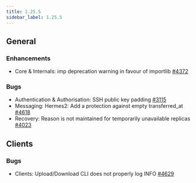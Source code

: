 ```yaml
---
title: 1.25.5
sidebar_label: 1.25.5
---
```


## General

### Enhancements

- Core & Internals: imp deprecation warning in favour of importlib [#4372](https://github.com/rucio/rucio/issues/4372)

### Bugs

- Authentication & Authorisation: SSH public key padding [#3115](https://github.com/rucio/rucio/issues/3115)
- Messaging: Hermes2: Add a protection against empty transferred_at [#4618](https://github.com/rucio/rucio/issues/4618)
- Recovery: Reason is not maintained for temporarily unavailable replicas [#4023](https://github.com/rucio/rucio/issues/4023)

## Clients

### Bugs

- Clients: Upload/Download CLI does not properly log INFO [#4629](https://github.com/rucio/rucio/issues/4629)
